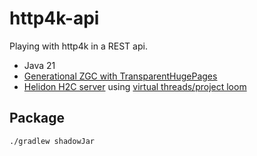 # http4k-api

Playing with http4k in a REST api.
* Java 21
* [Generational ZGC with TransparentHugePages](https://netflixtechblog.com/bending-pause-times-to-your-will-with-generational-zgc-256629c9386b)
* [Helidon H2C server](https://helidon.io/nima) using [virtual threads/project loom](https://www.http4k.org/guide/reference/servers/)

## Package
```
./gradlew shadowJar
```

